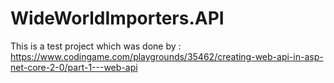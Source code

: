 # WideWorldImporters.API
This is a test project which was done by : https://www.codingame.com/playgrounds/35462/creating-web-api-in-asp-net-core-2-0/part-1---web-api
